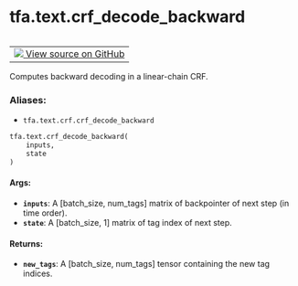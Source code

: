 <div itemscope itemtype="http://developers.google.com/ReferenceObject">
<meta itemprop="name" content="tfa.text.crf_decode_backward" />
<meta itemprop="path" content="Stable" />
</div>

# tfa.text.crf_decode_backward


<table class="tfo-notebook-buttons tfo-api" align="left">

<td>
  <a target="_blank" href="https://github.com/tensorflow/addons/tree/r0.5/tensorflow_addons/text/crf.py#L409-L429">
    <img src="https://www.tensorflow.org/images/GitHub-Mark-32px.png" />
    View source on GitHub
  </a>
</td></table>



Computes backward decoding in a linear-chain CRF.

### Aliases:

* `tfa.text.crf.crf_decode_backward`


``` python
tfa.text.crf_decode_backward(
    inputs,
    state
)
```



<!-- Placeholder for "Used in" -->


#### Args:


* <b>`inputs`</b>: A [batch_size, num_tags] matrix of
      backpointer of next step (in time order).
* <b>`state`</b>: A [batch_size, 1] matrix of tag index of next step.


#### Returns:


* <b>`new_tags`</b>: A [batch_size, num_tags]
  tensor containing the new tag indices.